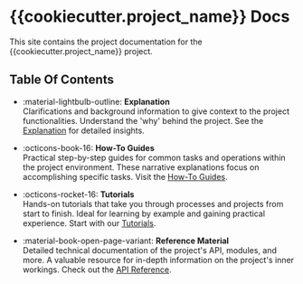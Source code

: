 # {{cookiecutter.project_name}} Docs

This site contains the project documentation for the
{{cookiecutter.project_name}} project.

## Table Of Contents

<div class="grid cards" markdown>

- :material-lightbulb-outline: **Explanation**  
  Clarifications and background information to give context to the project functionalities. Understand the 'why' behind the project. See the [Explanation](explanation.md) for detailed insights.

- :octicons-book-16: **How-To Guides**  
  Practical step-by-step guides for common tasks and operations within the project environment. These narrative explanations focus on accomplishing specific tasks. Visit the [How-To Guides](how-to-guides.md).

- :octicons-rocket-16: **Tutorials**  
  Hands-on tutorials that take you through processes and projects from start to finish. Ideal for learning by example and gaining practical experience. Start with our [Tutorials](tutorials.md).

- :material-book-open-page-variant: **Reference Material**  
  Detailed technical documentation of the project's API, modules, and more. A valuable resource for in-depth information on the project's inner workings. Check out the [API Reference](api-reference.md).

</div>